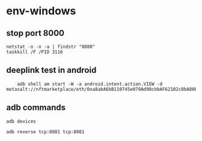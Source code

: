 # env-windows

## stop port 8000
```
netstat -o -n -a | findstr "8080"
taskkill /F /PID 3116
```


## deeplink test in android
```
    adb shell am start -W -a android.intent.action.VIEW -d metasalt://nftmarketplace/eth/0xa8abA6bB110745e079Ad90cbbAF62102c8bA80Fe/0x9136dd81610fc41d2e8326c0035579ee65aa4c7bb00001588880000000000414

```

## adb commands
```
adb devices
```

```
adb reverse tcp:8081 tcp:8081
```
